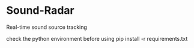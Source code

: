 # Sound-Radar
Real-time sound source tracking

check the python environment before using
pip install -r requirements.txt
